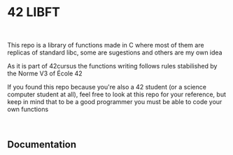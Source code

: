 <h1>42 LIBFT</h1>
<br>
<p>This repo is a library of functions made in C where most of them are replicas of standard libc, some are sugestions and others are my own idea</p>
<p>As it is part of 42cursus the functions writing follows rules stabilished by the Norme V3 of École 42</p>
<p>If you found this repo because you're also a 42 student (or a science computer student at all), feel free to look at this repo for your reference, but keep in mind that to be a good programmer you must be able to code your own functions</p>
<br>
<h2>Documentation</h2>
